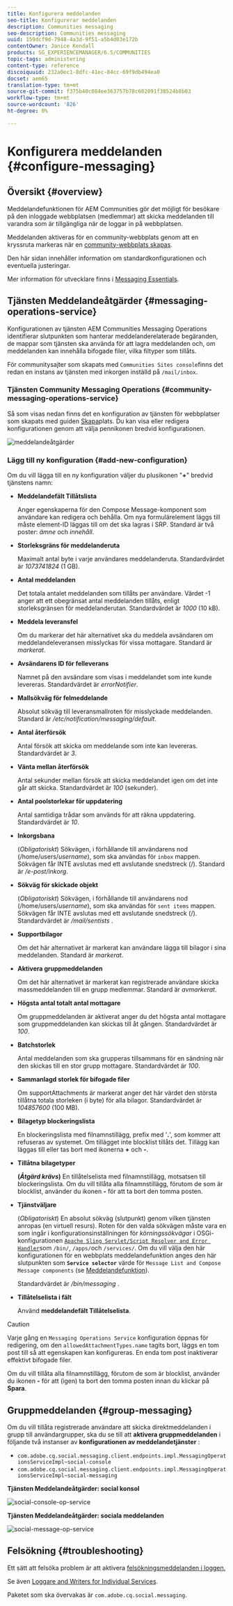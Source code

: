 ```yaml
---
title: Konfigurera meddelanden
seo-title: Konfigurerar meddelanden
description: Communities messaging
seo-description: Communities messaging
uuid: 159dcf9d-7948-4a3d-9f51-a5b4d03e172b
contentOwner: Janice Kendall
products: SG_EXPERIENCEMANAGER/6.5/COMMUNITIES
topic-tags: administering
content-type: reference
discoiquuid: 232a0ec1-8dfc-41ec-84cc-69f9db494ea0
docset: aem65
translation-type: tm+mt
source-git-commit: f375b40c084ee363757b78c602091f38524b8b03
workflow-type: tm+mt
source-wordcount: '826'
ht-degree: 0%

---
```



# Konfigurera meddelanden {#configure-messaging}

## Översikt {#overview}

Meddelandefunktionen för AEM Communities gör det möjligt för besökare på den inloggade webbplatsen (medlemmar) att skicka meddelanden till varandra som är tillgängliga när de loggar in på webbplatsen.

Meddelanden aktiveras för en community-webbplats genom att en kryssruta markeras när en [community-webbplats skapas](/help/communities/sites-console.md).

Den här sidan innehåller information om standardkonfigurationen och eventuella justeringar.

Mer information för utvecklare finns i [Messaging Essentials](/help/communities/essentials-messaging.md).

## Tjänsten Meddelandeåtgärder {#messaging-operations-service}

Konfigurationen av tjänsten [](https://localhost:4502/system/console/configMgr/com.adobe.cq.social.messaging.client.endpoints.impl.MessagingOperationsServiceImpl) AEM Communities Messaging Operations identifierar slutpunkten som hanterar meddelanderelaterade begäranden, de mappar som tjänsten ska använda för att lagra meddelanden och, om meddelanden kan innehålla bifogade filer, vilka filtyper som tillåts.

För communitysajter som skapats med `Communities Sites console`finns det redan en instans av tjänsten med inkorgen inställd på `/mail/inbox`.

### Tjänsten Community Messaging Operations {#community-messaging-operations-service}

Så som visas nedan finns det en konfiguration av tjänsten för webbplatser som skapats med guiden [Skapa](/help/communities/sites-console.md)plats. Du kan visa eller redigera konfigurationen genom att välja pennikonen bredvid konfigurationen.

![meddelandeåtgärder](assets/messaging-operations.png)

### Lägg till ny konfiguration {#add-new-configuration}

Om du vill lägga till en ny konfiguration väljer du plusikonen &quot;**+**&quot; bredvid tjänstens namn:

* **Meddelandefält Tillåtslista**

   Anger egenskaperna för den Compose Message-komponent som användare kan redigera och behålla. Om nya formulärelement läggs till måste element-ID läggas till om det ska lagras i SRP. Standard är två poster: *ämne* och *innehåll*.

* **Storleksgräns för meddelanderuta**

   Maximalt antal byte i varje användares meddelanderuta. Standardvärdet är *1073741824* (1 GB).

* **Antal meddelanden**

   Det totala antalet meddelanden som tillåts per användare. Värdet -1 anger att ett obegränsat antal meddelanden tillåts, enligt storleksgränsen för meddelanderutan. Standardvärdet är *1000* (10 kB).

* **Meddela leveransfel**

   Om du markerar det här alternativet ska du meddela avsändaren om meddelandeleveransen misslyckas för vissa mottagare. Standard är *markerat*.

* **Avsändarens ID för felleverans**

   Namnet på den avsändare som visas i meddelandet som inte kunde levereras. Standardvärdet är *errorNotifier*.

* **Mallsökväg för felmeddelande**

   Absolut sökväg till leveransmallroten för misslyckade meddelanden. Standard är */etc/notification/messaging/default*.

* **Antal återförsök**

   Antal försök att skicka om meddelande som inte kan levereras. Standardvärdet är *3*.

* **Vänta mellan återförsök**

   Antal sekunder mellan försök att skicka meddelandet igen om det inte går att skicka. Standardvärdet är *100* (sekunder).

* **Antal poolstorlekar för uppdatering**

   Antal samtidiga trådar som används för att räkna uppdatering. Standardvärdet är *10*.

* **Inkorgsbana**

   (*Obligatoriskt*) Sökvägen, i förhållande till användarens nod (/home/users/*username*), som ska användas för `inbox` mappen. Sökvägen får INTE avslutas med ett avslutande snedstreck (/). Standard är */e-post/inkorg*.

* **Sökväg för skickade objekt**

   (*Obligatoriskt*) Sökvägen, i förhållande till användarens nod (/home/users/*username*), som ska användas för `sent items` mappen. Sökvägen får INTE avslutas med ett avslutande snedstreck (/). Standardvärdet är */mail/sentists* .

* **Supportbilagor**

   Om det här alternativet är markerat kan användare lägga till bilagor i sina meddelanden. Standard är *markerat*.

* **Aktivera gruppmeddelanden**

   Om det här alternativet är markerat kan registrerade användare skicka massmeddelanden till en grupp medlemmar. Standard är *avmarkerat*.

* **Högsta antal totalt antal mottagare**

   Om gruppmeddelanden är aktiverat anger du det högsta antal mottagare som gruppmeddelanden kan skickas till åt gången. Standardvärdet är *100*.

* **Batchstorlek**

   Antal meddelanden som ska grupperas tillsammans för en sändning när den skickas till en stor grupp mottagare. Standardvärdet är *100*.

* **Sammanlagd storlek för bifogade filer**

   Om supportAttachments är markerat anger det här värdet den största tillåtna totala storleken (i byte) för alla bilagor. Standardvärdet är *104857600* (100 MB).

* **Bilagetyp blockeringslista**

   En blockeringslista med filnamnstillägg, prefix med &#39;**.**&#39;, som kommer att refuseras av systemet. Om tillägget inte blocklist tillåts det. Tillägg kan läggas till eller tas bort med ikonerna **+** och **-**.

* **Tillåtna bilagetyper**

   **(*Åtgärd krävs*)** En tillåtelselista med filnamnstillägg, motsatsen till blockeringslista. Om du vill tillåta alla filnamnstillägg, förutom de som är blocklist, använder du ikonen **-** för att ta bort den tomma posten.

* **Tjänstväljare**

   (*Obligatoriskt*) En absolut sökväg (slutpunkt) genom vilken tjänsten anropas (en virtuell resurs). Roten för den valda sökvägen måste vara en som ingår i konfigurationsinställningen för *körningssökvägar* i OSGi-konfigurationen [ `Apache Sling Servlet/Script Resolver and Error Handler`](https://localhost:4502/system/console/configMgr/org.apache.sling.servlets.resolver.SlingServletResolver)som `/bin/`, `/apps/`och `/services/`. Om du vill välja den här konfigurationen för en webbplats meddelandefunktion anges den här slutpunkten som **`Service selector`** värde för `Message List and Compose Message components` (se [Meddelandefunktion](/help/communities/configure-messaging.md)).

   Standardvärdet är */bin/messaging* .

* **Tillåtelselista i fält**

   Använd **meddelandefält Tillåtelselista**.

>[!CAUTION]
>
>Varje gång en `Messaging Operations Service` konfiguration öppnas för redigering, om den `allowedAttachmentTypes.name` tagits bort, läggs en tom post till så att egenskapen kan konfigureras. En enda tom post inaktiverar effektivt bifogade filer.
>
>Om du vill tillåta alla filnamnstillägg, förutom de som är blocklist, använder du ikonen **-** för att (igen) ta bort den tomma posten innan du klickar på **Spara**.

## Gruppmeddelanden {#group-messaging}

Om du vill tillåta registrerade användare att skicka direktmeddelanden i grupp till användargrupper, ska du se till att **aktivera gruppmeddelanden** i följande två instanser av **konfigurationen av meddelandetjänster** :

* `com.adobe.cq.social.messaging.client.endpoints.impl.MessagingOperationsServiceImpl~social-console`
* `com.adobe.cq.social.messaging.client.endpoints.impl.MessagingOperationsServiceImpl~social-messaging`

**Tjänsten Meddelandeåtgärder: social konsol**

![social-console-op-service](assets/social-console-op-service.png)

**Tjänsten Meddelandeåtgärder: sociala meddelanden**

![social-message-op-service](assets/social-message-op-service.png)

## Felsökning {#troubleshooting}

Ett sätt att felsöka problem är att aktivera [felsökningsmeddelanden i loggen.](/help/sites-administering/troubleshooting.md)

Se även [Loggare and Writers for Individual Services](/help/sites-deploying/configure-logging.md#loggers-and-writers-for-individual-services).

Paketet som ska övervakas är `com.adobe.cq.social.messaging`.
